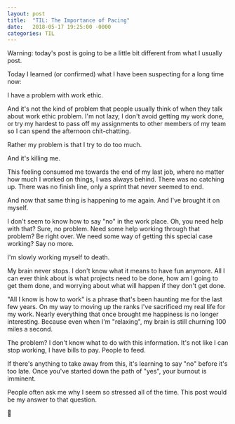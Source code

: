```yaml
---
layout: post
title:  "TIL: The Importance of Pacing"
date:   2018-05-17 19:25:00 -0000
categories: TIL
---
```

Warning: today's post is going to be a little bit different from what I usually post.

Today I learned (or confirmed) what I have been suspecting for a long time now:

I have a problem with work ethic.

And it's not the kind of problem that people usually think of when they talk about work ethic problem. I'm not lazy, I don't avoid getting my work done, or try my hardest to pass off my assignments to other members of my team so I can spend the afternoon chit-chatting.

Rather my problem is that I try to do too much.

And it's killing me.

This feeling consumed me towards the end of my last job, where no matter how much I worked on things, I was always behind. There was no catching up. There was no finish line, only a sprint that never seemed to end.

And now that same thing is happening to me again. And I've brought it on myself.

I don't seem to know how to say "no" in the work place. Oh, you need help with that? Sure, no problem. Need some help working through that problem? Be right over. We need some way of getting this special case working? Say no more.

I'm slowly working myself to death.

My brain never stops. I don't know what it means to have fun anymore. All I can ever think about is what projects need to be done, how am I going to get them done, and worrying about what will happen if they don't get done.

"All I know is how to work" is a phrase that's been haunting me for the last few years. On my way to moving up the ranks I've sacrificed my real life for my work. Nearly everything that once brought me happiness is no longer interesting. Because even when I'm "relaxing", my brain is still churning 100 miles a second.

The problem? I don't know what to do with this information. It's not like I can stop working, I have bills to pay. People to feed.

If there's anything to take away from this, it's learning to say "no" before it's too late. Once you've started down the path of "yes", your burnout is imminent.

People often ask me why I seem so stressed all of the time. This post would be my answer to that question.

💚